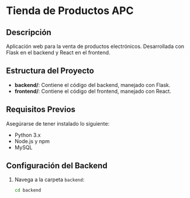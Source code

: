 # Tienda de Productos APC

## Descripción
Aplicación web para la venta de productos electrónicos. Desarrollada con Flask en el backend y React en el frontend.

## Estructura del Proyecto

- **backend/**: Contiene el código del backend, manejado con Flask.
- **frontend/**: Contiene el código del frontend, manejado con React.

## Requisitos Previos

Asegúrarse de tener instalado lo siguiente:

- Python 3.x
- Node.js y npm
- MySQL

## Configuración del Backend

1. Navega a la carpeta `backend`:
   ```bash
   cd backend